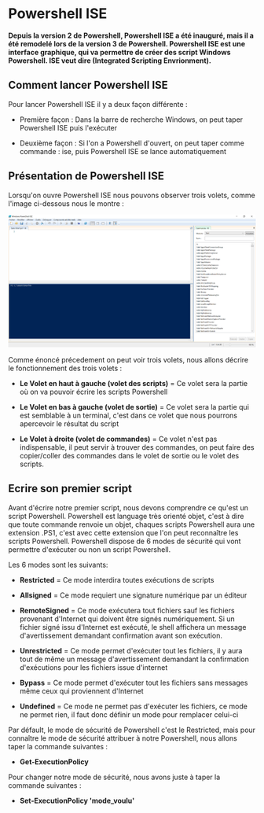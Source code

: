 # Powershell ISE

__Depuis la version 2 de Powershell, Powershell ISE a été inauguré, mais il a été remodelé lors de la version 3 de Powershell. Powershell ISE est une interface graphique, qui va permettre de créer des script Windows Powershell. ISE veut dire (Integrated Scripting Envrionment).__

## Comment lancer Powershell ISE

Pour lancer Powershell ISE il y a deux façon différente :

- Première façon : Dans la barre de recherche Windows, on peut taper Powershell ISE puis l'exécuter 

- Deuxième façon : Si l'on a Powershell d'ouvert, on peut taper comme commande : ise, puis Powershell ISE se lance automatiquement 

## Présentation de Powershell ISE

Lorsqu'on ouvre Powershell ISE nous pouvons observer trois volets, comme l'image ci-dessous nous le montre :

![](https://github.com/kevinguyodo/Powershell/blob/main/Image/Powershell%20ISE.PNG)

Comme énoncé précedement on peut voir trois volets, nous allons décrire le fonctionnement des trois volets :

- __Le Volet en haut à gauche (volet des scripts)__ = Ce volet sera la partie où on va pouvoir écrire les scripts Powershell

- __Le Volet en bas à gauche (volet de sortie)__ = Ce volet sera la partie qui est semblable à un terminal, c'est dans ce volet que nous pourrons apercevoir le résultat du script

- __Le Volet à droite (volet de commandes)__ = Ce volet n'est pas indispensable, il peut servir à trouver des commandes, on peut faire des copier/coller des commandes dans le volet de sortie ou le volet des scripts.

## Ecrire son premier script 

Avant d'écrire notre premier script, nous devons comprendre ce qu'est un script Powershell. Powershell est language très orienté objet, c'est à dire que toute commande renvoie un objet, chaques scripts Powershell aura une extension .PS1, c'est avec cette extension que l'on peut reconnaître les scripts Powershell. Powershell dispose de 6 modes de sécurité qui vont permettre d'exécuter ou non un script Powershell.

Les 6 modes sont les suivants:

- __Restricted__ = Ce mode interdira toutes exécutions de scripts

- __Allsigned__ = Ce mode requiert une signature numérique par un éditeur 

- __RemoteSigned__ = Ce mode exécutera tout fichiers sauf les fichiers provenant d'Internet qui doivent être signés numériquement. Si un fichier signé issu d'Internet est exécuté, le shell affichera un message d'avertissement demandant confirmation avant son exécution.

- __Unrestricted__ = Ce mode permet d'exécuter tout les fichiers, il y aura tout de même un message d'avertissement demandant la confirmation d'exécutions pour les fichiers issue d'internet

- __Bypass__ = Ce mode permet d'exécuter tout les fichiers sans messages même ceux qui proviennent d'Internet

- __Undefined__ = Ce mode ne permet pas d'exécuter les fichiers, ce mode ne permet rien, il faut donc définir un mode pour remplacer celui-ci

Par défault, le mode de sécurité de Powershell c'est le Restricted, mais pour connaître le mode de sécurité attribuer à notre Powershell, nous allons taper la commande suivantes :

- __Get-ExecutionPolicy__

Pour changer notre mode de sécurité, nous avons juste à taper la commande suivantes :

- __Set-ExecutionPolicy 'mode_voulu'__
